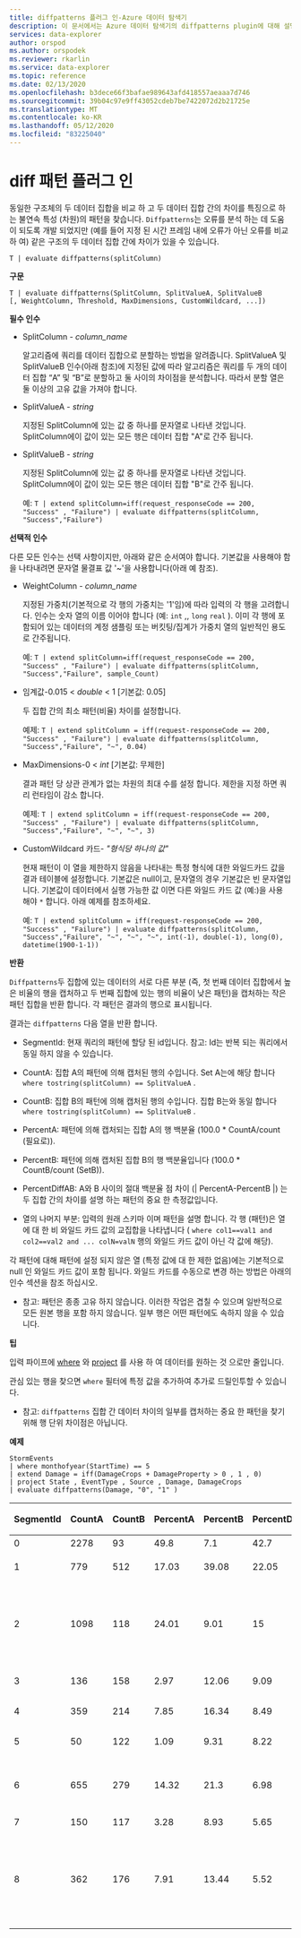 ```yaml
---
title: diffpatterns 플러그 인-Azure 데이터 탐색기
description: 이 문서에서는 Azure 데이터 탐색기의 diffpatterns plugin에 대해 설명 합니다.
services: data-explorer
author: orspod
ms.author: orspodek
ms.reviewer: rkarlin
ms.service: data-explorer
ms.topic: reference
ms.date: 02/13/2020
ms.openlocfilehash: b3dece66f3bafae989643afd418557aeaaa7d746
ms.sourcegitcommit: 39b04c97e9ff43052cdeb7be7422072d2b21725e
ms.translationtype: MT
ms.contentlocale: ko-KR
ms.lasthandoff: 05/12/2020
ms.locfileid: "83225040"
---
```

# <a name="diff-patterns-plugin"></a>diff 패턴 플러그 인

동일한 구조체의 두 데이터 집합을 비교 하 고 두 데이터 집합 간의 차이를 특징으로 하는 불연속 특성 (차원)의 패턴을 찾습니다.
 `Diffpatterns`는 오류를 분석 하는 데 도움이 되도록 개발 되었지만 (예를 들어 지정 된 시간 프레임 내에 오류가 아닌 오류를 비교 하 여) 같은 구조의 두 데이터 집합 간에 차이가 있을 수 있습니다. 

```kusto
T | evaluate diffpatterns(splitColumn)
```


**구문**

`T | evaluate diffpatterns(SplitColumn, SplitValueA, SplitValueB [, WeightColumn, Threshold, MaxDimensions, CustomWildcard, ...])` 

**필수 인수**

* SplitColumn - *column_name*

    알고리즘에 쿼리를 데이터 집합으로 분할하는 방법을 알려줍니다. SplitValueA 및 SplitValueB 인수(아래 참조)에 지정된 값에 따라 알고리즘은 쿼리를 두 개의 데이터 집합 “A” 및 “B”로 분할하고 둘 사이의 차이점을 분석합니다. 따라서 분할 열은 둘 이상의 고유 값을 가져야 합니다.

* SplitValueA - *string*

    지정된 SplitColumn에 있는 값 중 하나를 문자열로 나타낸 것입니다. SplitColumn에이 값이 있는 모든 행은 데이터 집합 "A"로 간주 됩니다.

* SplitValueB - *string*

    지정된 SplitColumn에 있는 값 중 하나를 문자열로 나타낸 것입니다. SplitColumn에이 값이 있는 모든 행은 데이터 집합 "B"로 간주 됩니다.

    예: `T | extend splitColumn=iff(request_responseCode == 200, "Success" , "Failure") | evaluate diffpatterns(splitColumn, "Success","Failure") `

**선택적 인수**

다른 모든 인수는 선택 사항이지만, 아래와 같은 순서여야 합니다. 기본값을 사용해야 함을 나타내려면 문자열 물결표 값 '~'을 사용합니다(아래 예 참조).

* WeightColumn - *column_name*

    지정된 가중치(기본적으로 각 행의 가중치는 '1'임)에 따라 입력의 각 행을 고려합니다. 인수는 숫자 열의 이름 이어야 합니다 (예: `int` ,, `long` `real` ).
    이미 각 행에 포함되어 있는 데이터의 계정 샘플링 또는 버킷팅/집계가 가중치 열의 일반적인 용도로 간주됩니다.
    
    예: `T | extend splitColumn=iff(request_responseCode == 200, "Success" , "Failure") | evaluate diffpatterns(splitColumn, "Success","Failure", sample_Count) `

* 임계값-0.015 < *double* < 1 [기본값: 0.05]

    두 집합 간의 최소 패턴(비율) 차이를 설정합니다.

    예제: `T | extend splitColumn = iff(request-responseCode == 200, "Success" , "Failure") | evaluate diffpatterns(splitColumn, "Success","Failure", "~", 0.04)`

* MaxDimensions-0 < *int* [기본값: 무제한]

    결과 패턴 당 상관 관계가 없는 차원의 최대 수를 설정 합니다. 제한을 지정 하면 쿼리 런타임이 감소 합니다.

    예제: `T | extend splitColumn = iff(request-responseCode == 200, "Success" , "Failure") | evaluate diffpatterns(splitColumn, "Success","Failure", "~", "~", 3)`

* CustomWildcard 카드- *"형식당 하나의 값"*

    현재 패턴이 이 열을 제한하지 않음을 나타내는 특정 형식에 대한 와일드카드 값을 결과 테이블에 설정합니다.
    기본값은 null이고, 문자열의 경우 기본값은 빈 문자열입니다. 기본값이 데이터에서 실행 가능한 값 이면 다른 와일드 카드 값 (예:)을 사용 해야 `*` 합니다.
    아래 예제를 참조하세요.

    예: `T | extend splitColumn = iff(request-responseCode == 200, "Success" , "Failure") | evaluate diffpatterns(splitColumn, "Success","Failure", "~", "~", "~", int(-1), double(-1), long(0), datetime(1900-1-1))`

**반환**

`Diffpatterns`두 집합에 있는 데이터의 서로 다른 부분 (즉, 첫 번째 데이터 집합에서 높은 비율의 행을 캡처하고 두 번째 집합에 있는 행의 비율이 낮은 패턴)을 캡처하는 작은 패턴 집합을 반환 합니다. 각 패턴은 결과의 행으로 표시됩니다.

결과는 `diffpatterns` 다음 열을 반환 합니다.

* SegmentId: 현재 쿼리의 패턴에 할당 된 id입니다. 참고: Id는 반복 되는 쿼리에서 동일 하지 않을 수 있습니다.

* CountA: 집합 A의 패턴에 의해 캡처된 행의 수입니다. Set A는에 해당 합니다 `where tostring(splitColumn) == SplitValueA` .

* CountB: 집합 B의 패턴에 의해 캡처된 행의 수입니다. 집합 B는와 동일 합니다 `where tostring(splitColumn) == SplitValueB` .

* PercentA: 패턴에 의해 캡처되는 집합 A의 행 백분율 (100.0 * CountA/count (필요로)).

* PercentB: 패턴에 의해 캡처된 집합 B의 행 백분율입니다 (100.0 * CountB/count (SetB)).

* PercentDiffAB: A와 B 사이의 절대 백분율 점 차이 (| PercentA-PercentB |) 는 두 집합 간의 차이를 설명 하는 패턴의 중요 한 측정값입니다.

* 열의 나머지 부분: 입력의 원래 스키마 이며 패턴을 설명 합니다. 각 행 (패턴)은 열에 대 한 비 와일드 카드 값의 교집합을 나타냅니다 ( `where col1==val1 and col2==val2 and ... colN=valN` 행의 와일드 카드 값이 아닌 각 값에 해당).

각 패턴에 대해 패턴에 설정 되지 않은 열 (특정 값에 대 한 제한 없음)에는 기본적으로 null 인 와일드 카드 값이 포함 됩니다. 와일드 카드를 수동으로 변경 하는 방법은 아래의 인수 섹션을 참조 하십시오.

* 참고: 패턴은 종종 고유 하지 않습니다. 이러한 작업은 겹칠 수 있으며 일반적으로 모든 원본 행을 포함 하지 않습니다. 일부 행은 어떤 패턴에도 속하지 않을 수 있습니다.


**팁**

입력 파이프에 [where](./whereoperator.md) 와 [project](./projectoperator.md) 를 사용 하 여 데이터를 원하는 것 으로만 줄입니다.

관심 있는 행을 찾으면 `where` 필터에 특정 값을 추가하여 추가로 드릴인투할 수 있습니다.

* 참고: `diffpatterns` 집합 간 데이터 차이의 일부를 캡처하는 중요 한 패턴을 찾기 위해 행 단위 차이점은 아닙니다.

**예제**

<!-- csl: https://help.kusto.windows.net:443/Samples -->
```kusto
StormEvents 
| where monthofyear(StartTime) == 5
| extend Damage = iff(DamageCrops + DamageProperty > 0 , 1 , 0)
| project State , EventType , Source , Damage, DamageCrops
| evaluate diffpatterns(Damage, "0", "1" )
```

|SegmentId|CountA|CountB|PercentA|PercentB|PercentDiffAB|State|EventType|원본|DamageCrops|
|---|---|---|---|---|---|---|---|---|---|
|0|2278|93|49.8|7.1|42.7||우박||0|
|1|779|512|17.03|39.08|22.05||뇌우를 동반한 바람|||
|2|1098|118|24.01|9.01|15|||숙련된 관찰자|0|
|3|136|158|2.97|12.06|9.09|||신문||
|4|359|214|7.85|16.34|8.49||갑작스러운 홍수|||
|5|50|122|1.09|9.31|8.22|아이오와||||
|6|655|279|14.32|21.3|6.98|||사법 기관||
|7|150|117|3.28|8.93|5.65||홍수|||
|8|362|176|7.91|13.44|5.52|||긴급 상황 관리자||
